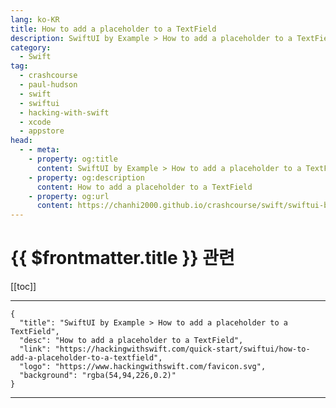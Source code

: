 ```yaml
---
lang: ko-KR
title: How to add a placeholder to a TextField
description: SwiftUI by Example > How to add a placeholder to a TextField
category:
  - Swift
tag: 
  - crashcourse
  - paul-hudson
  - swift
  - swiftui
  - hacking-with-swift
  - xcode
  - appstore
head:
  - - meta:
    - property: og:title
      content: SwiftUI by Example > How to add a placeholder to a TextField
    - property: og:description
      content: How to add a placeholder to a TextField
    - property: og:url
      content: https://chanhi2000.github.io/crashcourse/swift/swiftui-by-example/06-user-interface-controls/how-to-add-a-placeholder-to-a-textfield.html
---
```


# {{ $frontmatter.title }} 관련

[[toc]]

---

```component VPCard
{
  "title": "SwiftUI by Example > How to add a placeholder to a TextField",
  "desc": "How to add a placeholder to a TextField",
  "link": "https://hackingwithswift.com/quick-start/swiftui/how-to-add-a-placeholder-to-a-textfield",
  "logo": "https://www.hackingwithswift.com/favicon.svg",
  "background": "rgba(54,94,226,0.2)"
}
```

---

<TagLinks />